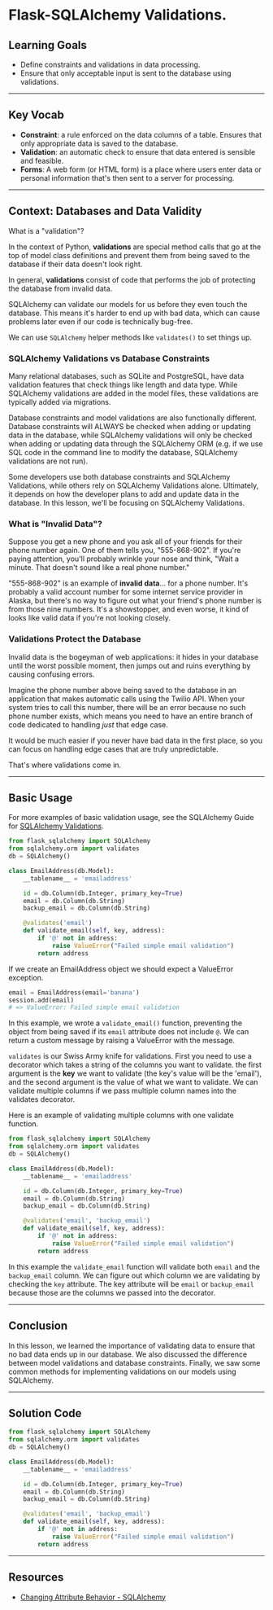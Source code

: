 # Flask-SQLAlchemy Validations.

## Learning Goals

- Define constraints and validations in data processing.
- Ensure that only acceptable input is sent to the database using validations.

***

## Key Vocab

- **Constraint**: a rule enforced on the data columns of a table. Ensures that
  only appropriate data is saved to the database.
- **Validation**: an automatic check to ensure that data entered
  is sensible and feasible.
- **Forms**: A web form (or HTML form) is a place where users enter data or
  personal information that's then sent to a server for processing.

***

## Context: Databases and Data Validity

What is a "validation"?

In the context of Python, **validations** are special method calls that go at
the top of model class definitions and prevent them from being saved to the
database if their data doesn't look right.

In general, **validations** consist of code that performs the job of protecting
the database from invalid data.

SQLAlchemy can validate our models for us before they even touch the database.
This means it's harder to end up with bad data, which can cause problems later
even if our code is technically bug-free.

We can use `SQLAlchemy` helper methods like `validates()` to set things
up.

### SQLAlchemy Validations vs Database Constraints

Many relational databases, such as SQLite and PostgreSQL, have data validation
features that check things like length and data type. While SQLAlchemy
validations are added in the model files, these validations are typically added
via migrations.

Database constraints and model validations are also functionally different.
Database constraints will ALWAYS be checked when adding or updating data in the
database, while SQLAlchemy validations will only be checked when adding or
updating data through the SQLAlchemy ORM (e.g. if we use SQL code in the command line to
modify the database, SQLAlchemy validations are not run).

Some developers use both database constraints and SQLAlchemy Validations,
while others rely on SQLAlchemy Validations alone. Ultimately, it depends on
how the developer plans to add and update data in the database. In this lesson,
we'll be focusing on SQLAlchemy Validations.

### What is "Invalid Data"?

Suppose you get a new phone and you ask all of your friends for their phone
number again. One of them tells you, "555-868-902". If you're paying attention,
you'll probably wrinkle your nose and think, "Wait a minute. That doesn't sound
like a real phone number."

"555-868-902" is an example of **invalid data**... for a phone number. It's
probably a valid account number for some internet service provider in Alaska,
but there's no way to figure out what your friend's phone number is from those
nine numbers. It's a showstopper, and even worse, it kind of looks like valid
data if you're not looking closely.

### Validations Protect the Database

Invalid data is the bogeyman of web applications: it hides in your database
until the worst possible moment, then jumps out and ruins everything by causing
confusing errors.

Imagine the phone number above being saved to the database in an application
that makes automatic calls using the Twilio API. When your system tries to call
this number, there will be an error because no such phone number exists, which
means you need to have an entire branch of code dedicated to handling _just_
that edge case.

It would be much easier if you never have bad data in the first place, so you
can focus on handling edge cases that are truly unpredictable.

That's where validations come in.

***

## Basic Usage

For more examples of basic validation usage, see the SQLAlchemy Guide for
[SQLAlchemy Validations][SQLAlchemy Validations].

```py
from flask_sqlalchemy import SQLAlchemy
from sqlalchemy.orm import validates
db = SQLAlchemy()

class EmailAddress(db.Model):
    __tablename__ = 'emailaddress'

    id = db.Column(db.Integer, primary_key=True)
    email = db.Column(db.String)
    backup_email = db.Column(db.String)

    @validates('email')
    def validate_email(self, key, address):
        if '@' not in address:
            raise ValueError("Failed simple email validation")
        return address


```

If we create an EmailAddress object we should expect a ValueError exception.

```py
email = EmailAddress(email='banana')
session.add(email)
# => ValueError: Failed simple email validation

```

In this example, we wrote a `validate_email()` function, preventing the object
from being saved if its `email` attribute does not include `@`. We can return a
custom message by raising a ValueError with the message.

`validates` is our Swiss Army knife for validations. First you need to use a
decorator which takes a string of the columns you want to validate.
the first argument is the **key** we want to validate (the key's value will be
the 'email'), and the second argument is the value of what we want to validate.
We can validate multiple columns if we pass multiple column names into the
validates decorator.

Here is an example of validating multiple columns with one validate function.

```py
from flask_sqlalchemy import SQLAlchemy
from sqlalchemy.orm import validates
db = SQLAlchemy()

class EmailAddress(db.Model):
    __tablename__ = 'emailaddress'

    id = db.Column(db.Integer, primary_key=True)
    email = db.Column(db.String)
    backup_email = db.Column(db.String)

    @validates('email', 'backup_email')
    def validate_email(self, key, address):
        if '@' not in address:
            raise ValueError("Failed simple email validation")
        return address
```

In this example the `validate_email` function will validate both `email` and the
`backup_email` column. We can figure out which column we are validating by
checking the `key` attribute. The key attribute will be `email` or
`backup_email` because those are the columns we passed into the decorator.

***

## Conclusion

In this lesson, we learned the importance of validating data to ensure that no
bad data ends up in our database. We also discussed the difference between model
validations and database constraints. Finally, we saw some common methods for
implementing validations on our models using SQLAlchemy.

***

## Solution Code

```py
from flask_sqlalchemy import SQLAlchemy
from sqlalchemy.orm import validates
db = SQLAlchemy()

class EmailAddress(db.Model):
    __tablename__ = 'emailaddress'

    id = db.Column(db.Integer, primary_key=True)
    email = db.Column(db.String)
    backup_email = db.Column(db.String)

    @validates('email', 'backup_email')
    def validate_email(self, key, address):
        if '@' not in address:
            raise ValueError("Failed simple email validation")
        return address
```

***

## Resources

- [Changing Attribute Behavior - SQLAlchemy][SQLAlchemy Validations]

[SQLAlchemy Validations]: https://docs.sqlalchemy.org/en/14/orm/mapped_attributes.html
